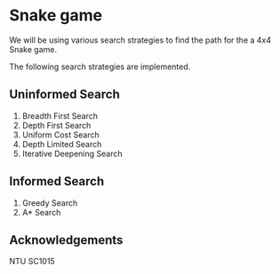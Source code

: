 # Snake game

We will be using various search strategies to find the path for the a 4x4 Snake game.

The following search strategies are implemented.


## Uninformed Search
1. Breadth First Search
2. Depth First Search
3. Uniform Cost Search
4. Depth Limited Search
5. Iterative Deepening Search

## Informed Search
1. Greedy Search
2. A* Search

## Acknowledgements

 NTU SC1015 
